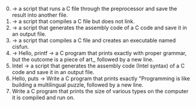 0. -> a script that runs a C file through the preprocessor and save the result into another file.
1. ->  a script that compiles a C file but does not link.
2. ->  a script that generates the assembly code of a C code and save it in an output file.
3. ->  a script that compiles a C file and creates an executable named cisfun.
5. -> Hello, printf -> a C program that prints exactly with proper grammar, but the outcome is a piece of art,, followed by a new line.
7. Intel -> a script that generates the assembly code (Intel syntax) of a C code and save it in an output file.
4. Hello, puts -> Write a C program that prints exactly "Programming is like building a multilingual puzzle, followed by a new line.
6. Write a C program that prints the size of various types on the computer it is compiled and run on.
